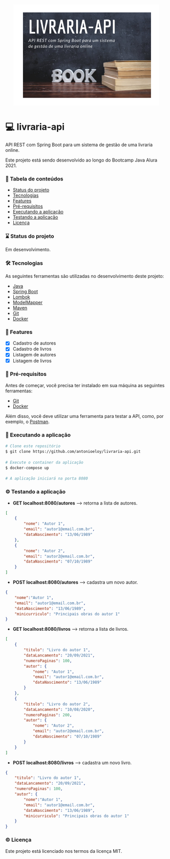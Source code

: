 <h1 align="center">
  <img alt="banner" title="banner" src="banner.png" />
</h1>

# :computer: livraria-api
API REST com Spring Boot para um sistema de gestão de uma livraria online.

Este projeto está sendo desenvolvido ao longo do Bootcamp Java Alura 2021.

### :bookmark_tabs: Tabela de conteúdos
* [Status do projeto](#status)
* [Tecnologias](#tecnologias)
* [Features](#features)
* [Pré-requisitos](#requisitos)
* [Executando a aplicação](#executando)
* [Testando a aplicação](#testando)
* [Licença](#licenca)

<a name="status"/></a>
### :hourglass: Status do projeto
Em desenvolvimento.

<a name="tecnologias"/></a>
### :hammer_and_wrench: Tecnologias

As seguintes ferramentas são utilizadas no desenvolvimento deste projeto:

- [Java](https://www.oracle.com/java/)
- [Spring Boot](https://spring.io/projects/spring-boot)
- [Lombok](https://projectlombok.org/)
- [ModelMapper](http://modelmapper.org/)
- [Maven](https://maven.apache.org/)
- [Git](https://git-scm.com/)
- [Docker](http://modelmapper.org/)

<a name="features"/></a>
### :page_with_curl: Features
- [x] Cadastro de autores
- [x] Cadastro de livros
- [x] Listagem de autores
- [x] Listagem de livros

<a name="requisitos"/></a>
### :pencil: Pré-requisitos

Antes de começar, você precisa ter instalado em sua máquina as seguintes ferramentas:
- [Git](https://git-scm.com/)
- [Docker](https://www.docker.com/)

Além disso, você deve utilizar uma ferramenta para testar a API, como, por exemplo, o [Postman](https://www.postman.com/).

<a name="executando"/></a>
### :rocket: Executando a aplicação

```bash
# Clone este repositório
$ git clone https://github.com/antonioeloy/livraria-api.git

# Execute o container da aplicação
$ docker-compose up

# A aplicação iniciará na porta 8080
```

<a name="testando"/></a>
### :gear: Testando a aplicação

- <strong>GET localhost:8080/autores</strong> --> retorna a lista de autores.
```json
[
    {
        "nome": "Autor 1",
        "email": "autor1@email.com.br",
        "dataNascimento": "13/06/1989"
    },
    {
        "nome": "Autor 2",
        "email": "autor2@email.com.br",
        "dataNascimento": "07/10/1989"
    }
]
```

- <strong>POST localhost:8080/autores</strong> --> cadastra um novo autor.
```json
{
    "nome":"Autor 1",
    "email": "autor1@email.com.br",
    "dataNascimento": "13/06/1989",
    "minicurriculo": "Principais obras do autor 1"
}
```

- <strong>GET localhost:8080/livros</strong> --> retorna a lista de livros.
```json
[
    {
        "titulo": "Livro do autor 1",
        "dataLancamento": "20/09/2021",
        "numeroPaginas": 100,
        "autor": {
            "nome": "Autor 1",
            "email": "autor1@email.com.br",
            "dataNascimento": "13/06/1989"
        }
    },
    {
        "titulo": "Livro do autor 2",
        "dataLancamento": "10/08/2020",
        "numeroPaginas": 200,
        "autor": {
            "nome": "Autor 2",
            "email": "autor2@email.com.br",
            "dataNascimento": "07/10/1989"
        }
    }
]
```

- <strong>POST localhost:8080/livros</strong> --> cadastra um novo livro.
```json
{
    "titulo": "Livro do autor 1",
    "dataLancamento": "20/09/2021",
    "numeroPaginas": 100,
    "autor": {
        "nome":"Autor 1",
        "email": "autor1@email.com.br",
        "dataNascimento": "13/06/1989",
        "minicurriculo": "Principais obras do autor 1"
    }
}
```

<a name="licenca"/></a>
### :copyright: Licença

Este projeto está licenciado nos termos da licença MIT.




